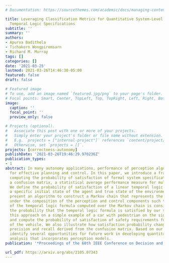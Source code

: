 ```yaml
---
# Documentation: https://sourcethemes.com/academic/docs/managing-content/

title: Leveraging Classification Metrics for Quantitative System-Level Analysis with
  Temporal Logic Specifications
subtitle: ''
summary: ''
authors:
- Apurva Badithela
- Tichakorn Wongpiromsarn
- Richard M. Murray
tags: []
categories: []
date: '2021-03-25'
lastmod: 2021-03-26T14:46:30-05:00
featured: false
draft: false

# Featured image
# To use, add an image named `featured.jpg/png` to your page's folder.
# Focal points: Smart, Center, TopLeft, Top, TopRight, Left, Right, BottomLeft, Bottom, BottomRight.
image:
  caption: ''
  focal_point: ''
  preview_only: false

# Projects (optional).
#   Associate this post with one or more of your projects.
#   Simply enter your project's folder or file name without extension.
#   E.g. `projects = ["internal-project"]` references `content/project/deep-learning/index.md`.
#   Otherwise, set `projects = []`.
projects: [correctness-autonomy]
publishDate: '2021-03-26T19:46:29.970236Z'
publication_types:
- 1
abstract: In many autonomy applications, performance of perception algorithms is important
  for effective planning and control. In this paper, we introduce a framework for
  computing the probability of satisfaction of formal system specifications given
  a confusion matrix, a statistical average performance measure for multi-class classification.
  We define the probability of satisfaction of a linear temporal logic formula given
  a specific initial state of the agent and true state of the environment. Then, we
  present an algorithm to construct a Markov chain that represents the system behavior
  under the composition of the perception and control components such that the probability
  of the temporal logic formula computed over the Markov chain is consistent with
  the probability that the temporal logic formula is satisfied by our system. We illustrate
  this approach on a simple example of a car with pedestrian on the sidewalk environment,
  and compute the probability of satisfaction of safety requirements for varying parameters
  of the vehicle. We also illustrate how satisfaction probability changes with varied
  precision and recall derived from the confusion matrix. Based on our results, we
  identify several opportunities for future work in developing quantitative system-level
  analysis that incorporates perception models.
publication: '*Proceedings of the 60th IEEE Conference on Decision and Control (CDC)*'

url_pdf: https://arxiv.org/abs/2105.07343
---
```

